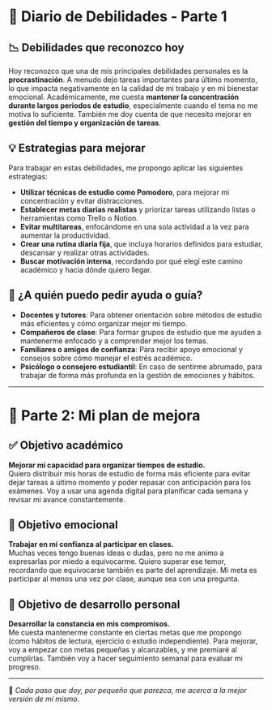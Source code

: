 # 📘 Diario de Debilidades - Parte 1

## 📉 Debilidades que reconozco hoy

Hoy reconozco que una de mis principales debilidades personales es la **procrastinación**. A menudo dejo tareas importantes para último momento, lo que impacta negativamente en la calidad de mi trabajo y en mi bienestar emocional. Académicamente, me cuesta **mantener la concentración durante largos periodos de estudio**, especialmente cuando el tema no me motiva lo suficiente. También me doy cuenta de que necesito mejorar en **gestión del tiempo y organización de tareas**.

## 💡 Estrategias para mejorar

Para trabajar en estas debilidades, me propongo aplicar las siguientes estrategias:

- **Utilizar técnicas de estudio como Pomodoro**, para mejorar mi concentración y evitar distracciones.
- **Establecer metas diarias realistas** y priorizar tareas utilizando listas o herramientas como Trello o Notion.
- **Evitar multitareas**, enfocándome en una sola actividad a la vez para aumentar la productividad.
- **Crear una rutina diaria fija**, que incluya horarios definidos para estudiar, descansar y realizar otras actividades.
- **Buscar motivación interna**, recordando por qué elegí este camino académico y hacia dónde quiero llegar.

## 🤔 ¿A quién puedo pedir ayuda o guía?

- **Docentes y tutores**: Para obtener orientación sobre métodos de estudio más eficientes y cómo organizar mejor mi tiempo.
- **Compañeros de clase**: Para formar grupos de estudio que me ayuden a mantenerme enfocado y a comprender mejor los temas.
- **Familiares o amigos de confianza**: Para recibir apoyo emocional y consejos sobre cómo manejar el estrés académico.
- **Psicólogo o consejero estudiantil**: En caso de sentirme abrumado, para trabajar de forma más profunda en la gestión de emociones y hábitos.

----------------------------------------------------------
# 🚀 Parte 2: Mi plan de mejora

## ✅ Objetivo académico
**Mejorar mi capacidad para organizar tiempos de estudio.**  
Quiero distribuir mis horas de estudio de forma más eficiente para evitar dejar tareas a último momento y poder repasar con anticipación para los exámenes. Voy a usar una agenda digital para planificar cada semana y revisar mi avance constantemente.

## 💖 Objetivo emocional
**Trabajar en mi confianza al participar en clases.**  
Muchas veces tengo buenas ideas o dudas, pero no me animo a expresarlas por miedo a equivocarme. Quiero superar ese temor, recordando que equivocarse también es parte del aprendizaje. Mi meta es participar al menos una vez por clase, aunque sea con una pregunta.

## 🌱 Objetivo de desarrollo personal
**Desarrollar la constancia en mis compromisos.**  
Me cuesta mantenerme constante en ciertas metas que me propongo (como hábitos de lectura, ejercicio o estudio independiente). Para mejorar, voy a empezar con metas pequeñas y alcanzables, y me premiaré al cumplirlas. También voy a hacer seguimiento semanal para evaluar mi progreso.

---

💬 *Cada paso que doy, por pequeño que parezca, me acerca a la mejor versión de mí mismo.*

